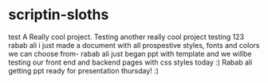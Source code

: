 # scriptin-sloths

test
A Really cool project.
Testing another really cool project
testing 123 rabab ali 
i just made a document with all prospestive styles, fonts and colors we can choose from- rabab ali
just began ppt with template and we willbe testing our front end and backend pages with css styles today :) Rabab ali 
getting ppt ready for presentation thursday! :)